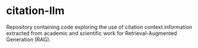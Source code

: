 # citation-llm
Repository containing code exploring the use of citation context information extracted from academic and scientific work for Retrieval-Augmented Generation (RAG).
